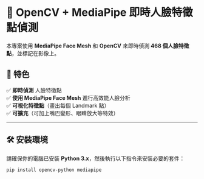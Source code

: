# 🎯 OpenCV + MediaPipe 即時人臉特徵點偵測

本專案使用 **MediaPipe Face Mesh** 和 **OpenCV** 來即時偵測 **468 個人臉特徵點**，並標記在影像上。

## 📌 特色
✅ **即時偵測** 人臉特徵點  
✅ **使用 MediaPipe Face Mesh** 進行高效能人臉分析  
✅ **可視化特徵點**（畫出每個 Landmark 點）  
✅ **可擴充**（可加上嘴巴變形、眼睛放大等特效）  

---

## 🛠️ 安裝環境

請確保你的電腦已安裝 **Python 3.x**，然後執行以下指令來安裝必要的套件：

```bash
pip install opencv-python mediapipe
```
